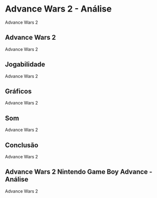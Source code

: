 ---
---

# Advance Wars 2 - Análise

Advance Wars 2

## Advance Wars 2

Advance Wars 2

## Jogabilidade

Advance Wars 2

## Gráficos

Advance Wars 2

## Som

Advance Wars 2

## Conclusão

Advance Wars 2

## Advance Wars 2 Nintendo Game Boy Advance - Análise

Advance Wars 2

